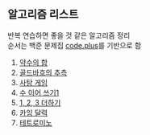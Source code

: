 ## 알고리즘 리스트
반복 연습하면 좋을 것 같은 알고리즘 정리  
순서는 백준 문제집 [code.plus](https://www.acmicpc.net/workbook/codeplus)를 기반으로 함

1. [약수의 합](https://github.com/zzeuui/AlgorithmStudy/blob/master/baekjoon/%EC%95%BD%EC%88%98%EC%9D%98%20%ED%95%A9(17425%2C%20%EA%B3%A84).md)
2. [골드바흐의 추측](https://github.com/zzeuui/AlgorithmStudy/blob/master/baekjoon/%EA%B3%A8%EB%93%9C%EB%B0%94%ED%9D%90%EC%9D%98%20%EC%B6%94%EC%B8%A1(6588%2C%20%EC%8B%A41).md)  
3. [사탕 게임](https://github.com/zzeuui/AlgorithmStudy/blob/master/baekjoon/%EC%82%AC%ED%83%95%20%EA%B2%8C%EC%9E%84(3085%2C%20%EC%8B%A42).md)
4. [수 이어 쓰기1](https://github.com/zzeuui/AlgorithmStudy/blob/master/baekjoon/%EC%88%98%20%EC%9D%B4%EC%96%B4%20%EC%93%B0%EA%B8%B01(1748%2C%20%EC%8B%A44).md)
5. [1, 2, 3 더하기](https://github.com/zzeuui/AlgorithmStudy/blob/master/baekjoon/1%2C%202%2C%203%20%EB%8D%94%ED%95%98%EA%B8%B0(9095%2C%20%EC%8B%A43).md)
6. [카잉 달력](https://github.com/zzeuui/AlgorithmStudy/blob/master/baekjoon/%EC%B9%B4%EC%9E%89%20%EB%8B%AC%EB%A0%A5(6064%2C%20%EC%8B%A41).md)
7. [테트로미노](https://github.com/zzeuui/AlgorithmStudy/blob/master/baekjoon/%ED%85%8C%ED%8A%B8%EB%A1%9C%EB%AF%B8%EB%85%B8(14500%2C%20%EA%B3%A84).md)
